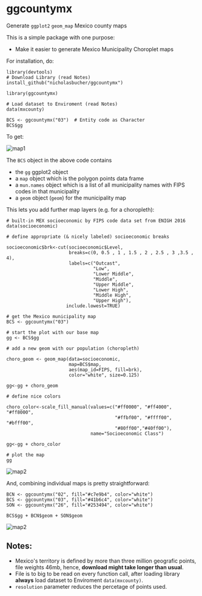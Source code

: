 ggcountymx
========

Generate `ggplot2` `geom_map` Mexico county maps

This is a simple package with one purpose:

- Make it easier to generate Mexico Municipality Choroplet maps

For installation, do:

    library(devtools)
    # Download Library (read Notes)
    install_github("nicholasbucher/ggcountymx")
    
    library(ggcountymx)
    
    # Load dataset to Enviroment (read Notes)
    data(mxcounty)
    
    BCS <- ggcountymx("03")  # Entity code as Character 
    BCS$gg
    
To get:

![map1](https://rawgit.com/nicholasbucher/ggcountymx/master/img/BCS_1.svg)

The `BCS` object in the above code contains

- the `gg` ggplot2 object
- a `map` object which is the polygon points data frame
- a `mun.names` object which is a list of all municipality names with FIPS codes in that municipality
- a `geom` object (`geom`) for the municipality map


This lets you add further map layers (e.g. for a choropleth):
    
    # built-in MEX socioeconomic by FIPS code data set from ENIGH 2016
    data(socioeconomic)
    
    # define appropriate (& nicely labeled) socioeconomic breaks
    
    socioeconomic$brk<-cut(socioeconomic$Level,
                           breaks=c(0, 0.5 , 1 , 1.5 , 2 , 2.5 , 3 ,3.5 , 4),
                           labels=c("Outcast",
                                    "Low",
                                    "Lower Middle",
                                    "Middle",
                                    "Upper Middle",
                                    "Lower High",
                                    "Middle High",
                                    "Upper High"),
                          include.lowest=TRUE)
                     
    # get the Mexico municipality map
    BCS <- ggcountymx("03")
    
    # start the plot with our base map
    gg <- BCS$gg
    
    # add a new geom with our population (choropleth)
    
    choro_geom <- geom_map(data=socioeconomic,
                           map=BCS$map,
                           aes(map_id=FIPS, fill=brk),
                           color="white", size=0.125)

    gg<-gg + choro_geom
    
    # define nice colors
    
    choro_color<-scale_fill_manual(values=c("#ff0000", "#ff4000", "#ff8000",
                                            "#ffbf00", "#ffff00", "#bfff00",
                                            "#80ff00","#40ff00"),
                                   name="Socioeconomic Class")
    
    gg<-gg + choro_color
    
    # plot the map
    gg

![map2](https://rawgit.com/nicholasbucher/ggcountymx/master/img/BCS.svg)

And, combining individual maps is pretty straightforward:

    BCN <- ggcountymx("02", fill="#c7e9b4", color="white")
    BCS <- ggcountymx("03", fill="#41b6c4", color="white")
    SON <- ggcountymx("26", fill="#253494", color="white")

    BCS$gg + BCN$geom + SON$geom
    

![map2](https://rawgit.com/nicholasbucher/ggcountymx/master/img/COM.svg)


## Notes:
  - Mexico's territory is defined by more than three million geografic points, file weights 46mb, hence, **download might take longer than usual**.
  - File is to big to be read on every function call, after loading library **always** load dataset to Enviroment `data(mxcounty)`.
  - `resolution` parameter reduces the percetage of points used.

